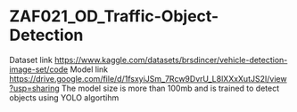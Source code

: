 # ZAF021_OD_Traffic-Object-Detection

Dataset link https://www.kaggle.com/datasets/brsdincer/vehicle-detection-image-set/code
Model link https://drive.google.com/file/d/1fsxyiJSm_7Rcw9DvrU_L8lXXxXutJS2I/view?usp=sharing
The model size is more than 100mb and is trained to detect objects using YOLO algortihm
